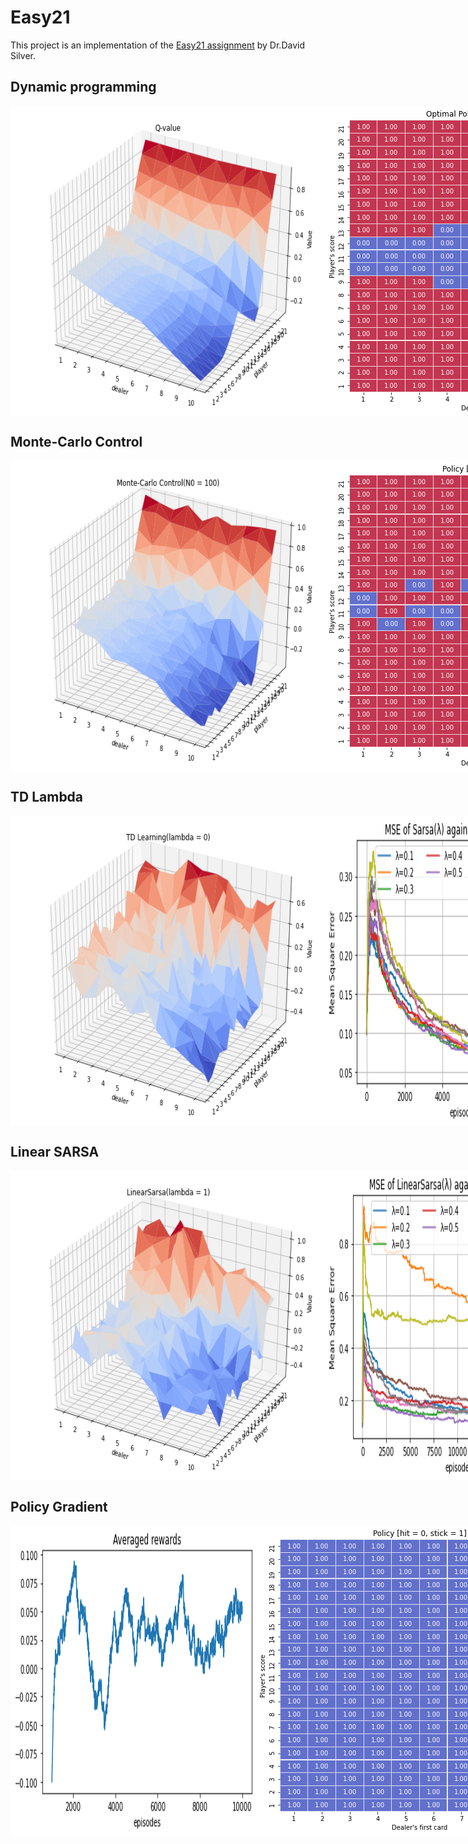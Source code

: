 # Easy21 
This project is an implementation of the [Easy21 assignment](https://www.davidsilver.uk/wp-content/uploads/2020/03/Easy21-Johannes.pdf) by Dr.David Silver.
## Dynamic programming
<div style = "display: flex; flex-direction: row;">
  <img src = 'https://github.com/basselkassem/easy21/blob/master/dp.png' />
  <img src = 'https://github.com/basselkassem/easy21/blob/master/dp_p.png' />
</div>

## Monte-Carlo Control
<div style = "display: flex; flex-direction: row;">
  <img src = 'https://github.com/basselkassem/easy21/blob/master/mc.png' />
  <img src = 'https://github.com/basselkassem/easy21/blob/master/mc_p.png' />
</div>

## TD Lambda
<div style = "display: flex; flex-direction: row;">
  <img src = 'https://github.com/basselkassem/easy21/blob/master/td.png' />
  <img src = 'https://github.com/basselkassem/easy21/blob/master/td_lamb.png' />
  <img src = 'https://github.com/basselkassem/easy21/blob/master/td_p.png' />
</div>

## Linear SARSA
<div style = "display: flex; flex-direction: row;">
  <img src = 'https://github.com/basselkassem/easy21/blob/master/ls.png' />
  <img src = 'https://github.com/basselkassem/easy21/blob/master/ls_lamb.png' />
  <img src = 'https://github.com/basselkassem/easy21/blob/master/ls_p.png' />
</div>


## Policy Gradient
<div style = "display: flex; flex-direction: row;">
  <img src = 'https://github.com/basselkassem/easy21/blob/master/pg.png' />
  <img src = 'https://github.com/basselkassem/easy21/blob/master/pg_p.png' />
</div>
